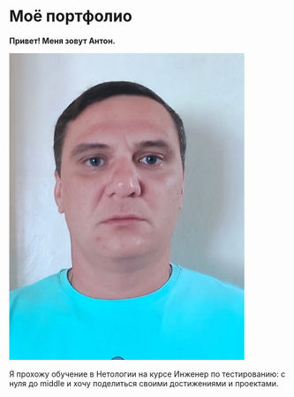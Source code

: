 # Моё портфолио

**Привет! Меня зовут Антон.**


![Мое фото](image.jpg) 


Я прохожу обучение в Нетологии на курсе Инженер по тестированию: с нуля до middle и хочу поделиться своими достижениями и проектами.  
